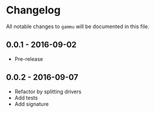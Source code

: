 # Changelog

All notable changes to `gammu` will be documented in this file.

## 0.0.1 - 2016-09-02

- Pre-release

## 0.0.2 - 2016-09-07

- Refactor by splitting drivers
- Add tests
- Add signature
